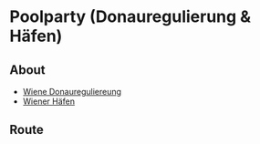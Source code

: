 # Poolparty (Donauregulierung & Häfen)


## About
* <a href="https://de.wikipedia.org/wiki/Wiener_Donauregulierung" target="_blank">Wiene Donaureguliereung</a>
* <a href="https://de.wikipedia.org/wiki/Wiener_H%C3%A4fen" target="_blank">Wiener Häfen</a>

## Route
